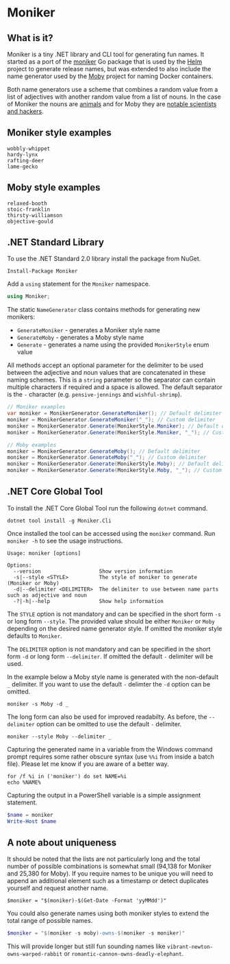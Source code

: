 

# Moniker

## What is it?

Moniker is a tiny .NET library and CLI tool for generating fun names. It started as a port of the [moniker](https://github.com/technosophos/moniker) Go package that is used by the [Helm](https://github.com/helm/helm) project to generate release names, but was extended to also include the name generator used by the [Moby](https://github.com/moby/moby) project for naming Docker containers.

Both name generators use a scheme that combines a random value from a list of adjectives with another random value from a list of nouns. In the case of Moniker the nouns are [animals](https://github.com/technosophos/moniker/blob/master/animals.txt) and for Moby they are [notable scientists and hackers](https://github.com/moby/moby/blob/master/pkg/namesgenerator/names-generator.go#L114).

## Moniker style examples

```
wobbly-whippet
hardy-lynx
rafting-deer
lame-gecko
```

## Moby style examples

```
relaxed-booth
stoic-franklin
thirsty-williamson
objective-gould
```

## .NET Standard Library

To use the .NET Standard 2.0 library install the package from NuGet.

```
Install-Package Moniker
```

Add a `using` statement for the `Moniker` namespace.

```csharp
using Moniker;
```

The static `NameGenerator` class contains methods for generating new monikers:

- `GenerateMoniker` - generates a Moniker style name
- `GenerateMoby` - generates a Moby style name
- `Generate` - generates a name using the provided `MonikerStyle` enum value

All methods accept an optional parameter for the delimiter to be used between the adjective and noun values that are concatenated in these naming schemes. This is a `string` parameter so the separator can contain multiple characters if required and a space is allowed. The default separator is the `-` character (e.g. `pensive-jennings` and `wishful-shrimp`).

```csharp
// Moniker examples
var moniker = MonikerGenerator.GenerateMoniker(); // Default delimiter
moniker = MonikerGenerator.GenerateMoniker("_"); // Custom delimiter
moniker = MonikerGenerator.Generate(MonikerStyle.Moniker); // Default delimiter
moniker = MonikerGenerator.Generate(MonikerStyle.Moniker, "_"); // Custom delimiter

// Moby examples
moniker = MonikerGenerator.GenerateMoby(); // Default delimiter
moniker = MonikerGenerator.GenerateMoby("_"); // Custom delimiter
moniker = MonikerGenerator.Generate(MonikerStyle.Moby); // Default delimiter
moniker = MonikerGenerator.Generate(MonikerStyle.Moby, "_"); // Custom delimiter
```

## .NET Core Global Tool

To install the .NET Core Global Tool run the following `dotnet` command.

```
dotnet tool install -g Moniker.Cli
```

Once installed the tool can be accessed using the `moniker` command. Run `moniker -h` to see the usage instructions.

```
Usage: moniker [options]

Options:
  --version                   Show version information
  -s|--style <STYLE>          The style of moniker to generate (Moniker or Moby)
  -d|--delimiter <DELIMITER>  The delimiter to use between name parts such as adjective and noun
  -?|-h|--help                Show help information
```

The `STYLE` option is not mandatory and can be specified in the short form `-s` or long form `--style`. The provided value should be either `Moniker` or `Moby` depending on the desired name generator style. If omitted the moniker style defaults to `Moniker`.

The `DELIMITER` option is not mandatory and can be specified in the short form `-d` or long form `--delimiter`. If omitted the default `-` delimiter will be used.

In the example below a Moby style name is generated with the non-default `_` delimiter. If you want to use the default `-` delimter the `-d` option can be omitted.

```
moniker -s Moby -d _
```

The long form can also be used for improved readabilty. As before, the `--delimiter` option can be omitted to use the default `-` delimiter.

```
moniker --style Moby --delimiter _
```

Capturing the generated name in a variable from the Windows command prompt requires some rather obscure syntax (use `%%i` from inside a batch file). Please let me know if you are aware of a better way.

```
for /f %i in ('moniker') do set NAME=%i
echo %NAME%
```

Capturing the output in a PowerShell variable is a simple assignment statement.

```PowerShell
$name = moniker
Write-Host $name
```

## A note about uniqueness

It should be noted that the lists are not particularly long and the total number of possible combinations is somewhat small (94,138 for Moniker and 25,380 for Moby). If you require names to be unique you will need to append an additional element such as a timestamp or detect duplicates yourself and request another name.

```
$moniker = "$(moniker)-$(Get-Date -Format 'yyMMdd')"
```

You could also generate names using both moniker styles to extend the total range of possible names.

```PowerShell
$moniker = "$(moniker -s moby)-owns-$(moniker -s moniker)"
```

This will provide longer but still fun sounding names like `vibrant-newton-owns-warped-rabbit` or `romantic-cannon-owns-deadly-elephant`.
